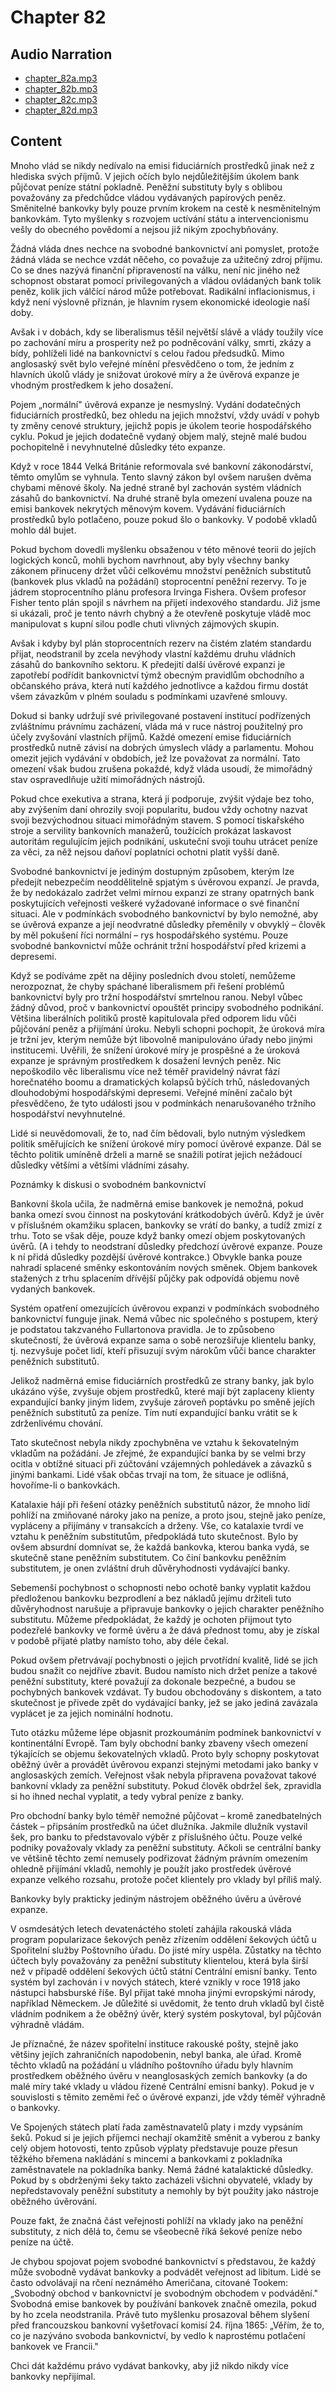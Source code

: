 # Chapter 82

## Audio Narration

- [chapter_82a.mp3](../5-audio-chunks-espeak/chapter_82a.mp3)
- [chapter_82b.mp3](../5-audio-chunks-espeak/chapter_82b.mp3)
- [chapter_82c.mp3](../5-audio-chunks-espeak/chapter_82c.mp3)
- [chapter_82d.mp3](../5-audio-chunks-espeak/chapter_82d.mp3)

## Content

<!-- Source: ESPEAK_AUDIO-chapter_82a-OPTIMIZED.md -->

Mnoho vlád se nikdy nedívalo na emisi fiduciárních prostředků jinak než z hlediska svých příjmů. V jejich očích bylo nejdůležitějším úkolem bank půjčovat peníze státní pokladně. Peněžní substituty byly s oblibou považovány za předchůdce vládou vydávaných papírových peněz. Směnitelné bankovky byly pouze prvním krokem na cestě k nesměnitelným bankovkám. Tyto myšlenky s rozvojem uctívání státu a intervencionismu vešly do obecného povědomí a nejsou již nikým zpochybňovány.

Žádná vláda dnes nechce na svobodné bankovnictví ani pomyslet, protože žádná vláda se nechce vzdát něčeho, co považuje za užitečný zdroj příjmu. Co se dnes nazývá finanční připraveností na válku, není nic jiného než schopnost obstarat pomocí privilegovaných a vládou ovládaných bank tolik peněz, kolik jich válčící národ může potřebovat. Radikální inflacionismus, i když není výslovně přiznán, je hlavním rysem ekonomické ideologie naší doby.

Avšak i v dobách, kdy se liberalismus těšil největší slávě a vlády toužily více po zachování míru a prosperity než po podněcování války, smrti, zkázy a bídy, pohlíželi lidé na bankovnictví s celou řadou předsudků. Mimo anglosaský svět bylo veřejné mínění přesvědčeno o tom, že jedním z hlavních úkolů vlády je snižovat úrokové míry a že úvěrová expanze je vhodným prostředkem k jeho dosažení.

Pojem „normální" úvěrová expanze je nesmyslný. Vydání dodatečných fiduciárních prostředků, bez ohledu na jejich množství, vždy uvádí v pohyb ty změny cenové struktury, jejichž popis je úkolem teorie hospodářského cyklu. Pokud je jejich dodatečně vydaný objem malý, stejně malé budou pochopitelně i nevyhnutelné důsledky této expanze.

Když v roce 1844 Velká Británie reformovala své bankovní zákonodárství, těmto omylům se vyhnula. Tento slavný zákon byl ovšem narušen dvěma chybami měnové školy. Na jedné straně byl zachován systém vládních zásahů do bankovnictví. Na druhé straně byla omezení uvalena pouze na emisi bankovek nekrytých měnovým kovem. Vydávání fiduciárních prostředků bylo potlačeno, pouze pokud šlo o bankovky. V podobě vkladů mohlo dál bujet.

Pokud bychom dovedli myšlenku obsaženou v této měnové teorii do jejích logických konců, mohli bychom navrhnout, aby byly všechny banky zákonem přinuceny držet vůči celkovému množství peněžních substitutů (bankovek plus vkladů na požádání) stoprocentní peněžní rezervy. To je jádrem stoprocentního plánu profesora Irvinga Fishera. Ovšem profesor Fisher tento plán spojil s návrhem na přijetí indexového standardu. Již jsme si ukázali, proč je tento návrh chybný a že otevřeně poskytuje vládě moc manipulovat s kupní silou podle chuti vlivných zájmových skupin.

Avšak i kdyby byl plán stoprocentních rezerv na čistém zlatém standardu přijat, neodstranil by zcela nevýhody vlastní každému druhu vládních zásahů do bankovního sektoru. K předejití další úvěrové expanzi je zapotřebí podřídit bankovnictví týmž obecným pravidlům obchodního a občanského práva, která nutí každého jednotlivce a každou firmu dostát všem závazkům v plném souladu s podmínkami uzavřené smlouvy.

Dokud si banky udržují své privilegované postavení institucí podřízených zvláštnímu právnímu zacházení, vláda má v ruce nástroj použitelný pro účely zvyšování vlastních příjmů. Každé omezení emise fiduciárních prostředků nutně závisí na dobrých úmyslech vlády a parlamentu. Mohou omezit jejich vydávání v obdobích, jež lze považovat za normální. Tato omezení však budou zrušena pokaždé, když vláda usoudí, že mimořádný stav ospravedlňuje užití mimořádných nástrojů.

Pokud chce exekutiva a strana, která ji podporuje, zvýšit výdaje bez toho, aby zvýšením daní ohrozily svoji popularitu, budou vždy ochotny nazvat svoji bezvýchodnou situaci mimořádným stavem. S pomocí tiskařského stroje a servility bankovních manažerů, toužících prokázat laskavost autoritám regulujícím jejich podnikání, uskuteční svoji touhu utrácet peníze za věci, za něž nejsou daňoví poplatníci ochotni platit vyšší daně.

Svobodné bankovnictví je jediným dostupným způsobem, kterým lze předejít nebezpečím neoddělitelně spjatým s úvěrovou expanzí. Je pravda, že by nedokázalo zadržet velmi mírnou expanzi ze strany opatrných bank poskytujících veřejnosti veškeré vyžadované informace o své finanční situaci. Ale v podmínkách svobodného bankovnictví by bylo nemožné, aby se úvěrová expanze a její neodvratné důsledky přeměnily v obvyklý – člověk by měl pokušení říci normální – rys hospodářského systému. Pouze svobodné bankovnictví může ochránit tržní hospodářství před krizemi a depresemi.

<!-- Source: ESPEAK_AUDIO-chapter_82b-OPTIMIZED.md -->

Když se podíváme zpět na dějiny posledních dvou století, nemůžeme nerozpoznat, že chyby spáchané liberalismem při řešení problémů bankovnictví byly pro tržní hospodářství smrtelnou ranou. Nebyl vůbec žádný důvod, proč v bankovnictví opouštět principy svobodného podnikání. Většina liberálních politiků prostě kapitulovala před odporem lidu vůči půjčování peněz a přijímání úroku. Nebyli schopni pochopit, že úroková míra je tržní jev, kterým nemůže být libovolně manipulováno úřady nebo jinými institucemi. Uvěřili, že snížení úrokové míry je prospěšné a že úroková expanze je správným prostředkem k dosažení levných peněz. Nic nepoškodilo věc liberalismu více než téměř pravidelný návrat fází horečnatého boomu a dramatických kolapsů býčích trhů, následovaných dlouhodobými hospodářskými depresemi. Veřejné mínění začalo být přesvědčeno, že tyto události jsou v podmínkách nenarušovaného tržního hospodářství nevyhnutelné.

Lidé si neuvědomovali, že to, nad čím bědovali, bylo nutným výsledkem politik směřujících ke snížení úrokové míry pomocí úvěrové expanze. Dál se těchto politik umíněně drželi a marně se snažili potírat jejich nežádoucí důsledky většími a většími vládními zásahy.

Poznámky k diskusi o svobodném bankovnictví

Bankovní škola učila, že nadměrná emise bankovek je nemožná, pokud banka omezí svou činnost na poskytování krátkodobých úvěrů. Když je úvěr v příslušném okamžiku splacen, bankovky se vrátí do banky, a tudíž zmizí z trhu. Toto se však děje, pouze když banky omezí objem poskytovaných úvěrů. (A i tehdy to neodstraní důsledky předchozí úvěrové expanze. Pouze k ní přidá důsledky pozdější úvěrové kontrakce.) Obvykle banka pouze nahradí splacené směnky eskontováním nových směnek. Objem bankovek stažených z trhu splacením dřívější půjčky pak odpovídá objemu nově vydaných bankovek.

Systém opatření omezujících úvěrovou expanzi v podmínkách svobodného bankovnictví funguje jinak. Nemá vůbec nic společného s postupem, který je podstatou takzvaného Fullartonova pravidla. Je to způsobeno skutečností, že úvěrová expanze sama o sobě nerozšiřuje klientelu banky, tj. nezvyšuje počet lidí, kteří přisuzují svým nárokům vůči bance charakter peněžních substitutů.

Jelikož nadměrná emise fiduciárních prostředků ze strany banky, jak bylo ukázáno výše, zvyšuje objem prostředků, které mají být zaplaceny klienty expandující banky jiným lidem, zvyšuje zároveň poptávku po směně jejích peněžních substitutů za peníze. Tím nutí expandující banku vrátit se k zdrženlivému chování.

Tato skutečnost nebyla nikdy zpochybněna ve vztahu k šekovatelným vkladům na požádání. Je zřejmé, že expandující banka by se velmi brzy ocitla v obtížné situaci při zúčtování vzájemných pohledávek a závazků s jinými bankami. Lidé však občas trvají na tom, že situace je odlišná, hovoříme-li o bankovkách.

Katalaxie hájí při řešení otázky peněžních substitutů názor, že mnoho lidí pohlíží na zmiňované nároky jako na peníze, a proto jsou, stejně jako peníze, vypláceny a přijímány v transakcích a drženy. Vše, co katalaxie tvrdí ve vztahu k peněžním substitutům, předpokládá tuto skutečnost. Bylo by ovšem absurdní domnívat se, že každá bankovka, kterou banka vydá, se skutečně stane peněžním substitutem. Co činí bankovku peněžním substitutem, je onen zvláštní druh důvěryhodnosti vydávající banky.

Sebemenší pochybnost o schopnosti nebo ochotě banky vyplatit každou předloženou bankovku bezprodlení a bez nákladů jejímu držiteli tuto důvěryhodnost narušuje a připravuje bankovky o jejich charakter peněžního substitutu. Můžeme předpokládat, že každý je ochoten přijmout tyto podezřelé bankovky ve formě úvěru a že dává přednost tomu, aby je získal v podobě přijaté platby namísto toho, aby déle čekal.

Pokud ovšem přetrvávají pochybnosti o jejich prvotřídní kvalitě, lidé se jich budou snažit co nejdříve zbavit. Budou namísto nich držet peníze a takové peněžní substituty, které považují za dokonale bezpečné, a budou se pochybných bankovek vzdávat. Ty budou obchodovány s diskontem, a tato skutečnost je přivede zpět do vydávající banky, jež se jako jediná zavázala vyplácet je za jejich nominální hodnotu.

Tuto otázku můžeme lépe objasnit prozkoumáním podmínek bankovnictví v kontinentální Evropě. Tam byly obchodní banky zbaveny všech omezení týkajících se objemu šekovatelných vkladů. Proto byly schopny poskytovat oběžný úvěr a provádět úvěrovou expanzi stejnými metodami jako banky v anglosaských zemích. Veřejnost však nebyla připravena považovat takové bankovní vklady za peněžní substituty. Pokud člověk obdržel šek, zpravidla si ho ihned nechal vyplatit, a tedy vybral peníze z banky.

<!-- Source: ESPEAK_AUDIO-chapter_82c-OPTIMIZED.md -->

Pro obchodní banky bylo téměř nemožné půjčovat – kromě zanedbatelných částek – připsáním prostředků na účet dlužníka. Jakmile dlužník vystavil šek, pro banku to představovalo výběr z příslušného účtu. Pouze velké podniky považovaly vklady za peněžní substituty. Ačkoli se centrální banky ve většině těchto zemí nemusely podřizovat žádným právním omezením ohledně přijímání vkladů, nemohly je použít jako prostředek úvěrové expanze velkého rozsahu, protože počet klientely pro vklady byl příliš malý.

Bankovky byly prakticky jediným nástrojem oběžného úvěru a úvěrové expanze.

V osmdesátých letech devatenáctého století zahájila rakouská vláda program popularizace šekových peněz zřízením oddělení šekových účtů u Spořitelní služby Poštovního úřadu. Do jisté míry uspěla. Zůstatky na těchto účtech byly považovány za peněžní substituty klientelou, která byla širší než v případě oddělení šekových účtů státní Centrální emisní banky. Tento systém byl zachován i v nových státech, které vznikly v roce 1918 jako nástupci habsburské říše. Byl přijat také mnoha jinými evropskými národy, například Německem. Je důležité si uvědomit, že tento druh vkladů byl čistě vládním podnikem a že oběžný úvěr, který systém poskytoval, byl půjčován výhradně vládám.

Je příznačné, že název spořitelní instituce rakouské pošty, stejně jako většiny jejích zahraničních napodobenin, nebyl banka, ale úřad. Kromě těchto vkladů na požádání u vládního poštovního úřadu byly hlavním prostředkem oběžného úvěru v neanglosaských zemích bankovky (a do malé míry také vklady u vládou řízené Centrální emisní banky). Pokud je v souvislosti s těmito zeměmi řeč o úvěrové expanzi, jde vždy téměř výhradně o bankovky.

Ve Spojených státech platí řada zaměstnavatelů platy i mzdy vypsáním šeků. Pokud si je jejich příjemci nechají okamžitě směnit a vyberou z banky celý objem hotovosti, tento způsob výplaty představuje pouze přesun těžkého břemena nakládání s mincemi a bankovkami z pokladníka zaměstnavatele na pokladníka banky. Nemá žádné katalaktické důsledky. Pokud by s obdrženými šeky takto zacházeli všichni obyvatelé, vklady by nepředstavovaly peněžní substituty a nemohly by být použity jako nástroje oběžného úvěrování.

Pouze fakt, že značná část veřejnosti pohlíží na vklady jako na peněžní substituty, z nich dělá to, čemu se všeobecně říká šekové peníze nebo peníze na účtě.

Je chybou spojovat pojem svobodné bankovnictví s představou, že každý může svobodně vydávat bankovky a podvádět veřejnost ad libitum. Lidé se často odvolávají na rčení neznámého Američana, citované Tookem: „Svobodný obchod v bankovnictví je svobodným obchodem v podvádění." Svobodná emise bankovek by používání bankovek značně omezila, pokud by ho zcela neodstranila. Právě tuto myšlenku prosazoval během slyšení před francouzskou bankovní vyšetřovací komisí 24. října 1865: „Věřím, že to, co je nazýváno svoboda bankovnictví, by vedlo k naprostému potlačení bankovek ve Francii."

<!-- Source: ESPEAK_AUDIO-chapter_82d-OPTIMIZED.md -->

Chci dát každému právo vydávat bankovky, aby již nikdo nikdy více bankovky nepřijímal.

